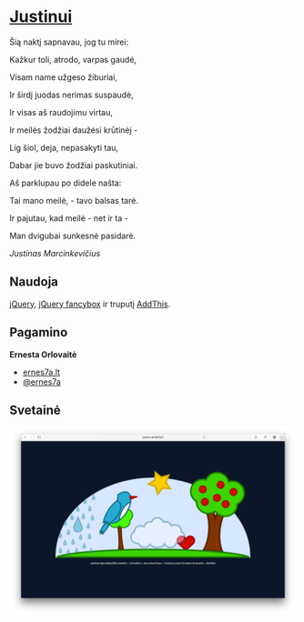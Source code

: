 # [Justinui](http://justinui.ernes7a.lt)

Šią naktį sapnavau, jog tu mirei:

Kažkur toli, atrodo, varpas gaudė,

Visam name užgeso žiburiai,

Ir širdį juodas nerimas suspaudė,

Ir visas aš raudojimu virtau,

Ir meilės žodžiai daužėsi krūtinėj -

Lig šiol, deja, nepasakyti tau,

Dabar jie buvo žodžiai paskutiniai.

Aš parklupau po didele našta:

Tai mano meilė, - tavo balsas tarė.

Ir pajutau, kad meilė - net ir ta -

Man dvigubai sunkesnė pasidarė.

_Justinas Marcinkevičius_

## Naudoja
[jQuery](http://jquery.com/), [jQuery fancybox](http://fancybox.net/) ir truputį [AddThis](http://www.addthis.com/).

## Pagamino
**Ernesta Orlovaitė**

+ [ernes7a.lt](http://ernes7a.lt)
+ [@ernes7a](http://twitter.com/ernes7a)

## Svetainė
 ![Justinui](images/Justinui.png)
